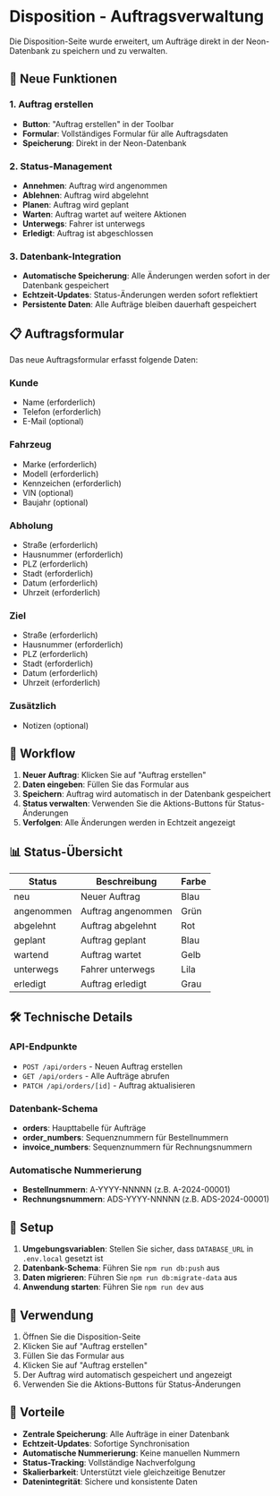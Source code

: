 # Disposition - Auftragsverwaltung

Die Disposition-Seite wurde erweitert, um Aufträge direkt in der Neon-Datenbank zu speichern und zu verwalten.

## 🚀 Neue Funktionen

### 1. Auftrag erstellen
- **Button**: "Auftrag erstellen" in der Toolbar
- **Formular**: Vollständiges Formular für alle Auftragsdaten
- **Speicherung**: Direkt in der Neon-Datenbank

### 2. Status-Management
- **Annehmen**: Auftrag wird angenommen
- **Ablehnen**: Auftrag wird abgelehnt
- **Planen**: Auftrag wird geplant
- **Warten**: Auftrag wartet auf weitere Aktionen
- **Unterwegs**: Fahrer ist unterwegs
- **Erledigt**: Auftrag ist abgeschlossen

### 3. Datenbank-Integration
- **Automatische Speicherung**: Alle Änderungen werden sofort in der Datenbank gespeichert
- **Echtzeit-Updates**: Status-Änderungen werden sofort reflektiert
- **Persistente Daten**: Alle Aufträge bleiben dauerhaft gespeichert

## 📋 Auftragsformular

Das neue Auftragsformular erfasst folgende Daten:

### Kunde
- Name (erforderlich)
- Telefon (erforderlich)
- E-Mail (optional)

### Fahrzeug
- Marke (erforderlich)
- Modell (erforderlich)
- Kennzeichen (erforderlich)
- VIN (optional)
- Baujahr (optional)

### Abholung
- Straße (erforderlich)
- Hausnummer (erforderlich)
- PLZ (erforderlich)
- Stadt (erforderlich)
- Datum (erforderlich)
- Uhrzeit (erforderlich)

### Ziel
- Straße (erforderlich)
- Hausnummer (erforderlich)
- PLZ (erforderlich)
- Stadt (erforderlich)
- Datum (erforderlich)
- Uhrzeit (erforderlich)

### Zusätzlich
- Notizen (optional)

## 🔄 Workflow

1. **Neuer Auftrag**: Klicken Sie auf "Auftrag erstellen"
2. **Daten eingeben**: Füllen Sie das Formular aus
3. **Speichern**: Auftrag wird automatisch in der Datenbank gespeichert
4. **Status verwalten**: Verwenden Sie die Aktions-Buttons für Status-Änderungen
5. **Verfolgen**: Alle Änderungen werden in Echtzeit angezeigt

## 📊 Status-Übersicht

| Status | Beschreibung | Farbe |
|--------|-------------|-------|
| neu | Neuer Auftrag | Blau |
| angenommen | Auftrag angenommen | Grün |
| abgelehnt | Auftrag abgelehnt | Rot |
| geplant | Auftrag geplant | Blau |
| wartend | Auftrag wartet | Gelb |
| unterwegs | Fahrer unterwegs | Lila |
| erledigt | Auftrag erledigt | Grau |

## 🛠️ Technische Details

### API-Endpunkte
- `POST /api/orders` - Neuen Auftrag erstellen
- `GET /api/orders` - Alle Aufträge abrufen
- `PATCH /api/orders/[id]` - Auftrag aktualisieren

### Datenbank-Schema
- **orders**: Haupttabelle für Aufträge
- **order_numbers**: Sequenznummern für Bestellnummern
- **invoice_numbers**: Sequenznummern für Rechnungsnummern

### Automatische Nummerierung
- **Bestellnummern**: A-YYYY-NNNNN (z.B. A-2024-00001)
- **Rechnungsnummern**: ADS-YYYY-NNNNN (z.B. ADS-2024-00001)

## 🔧 Setup

1. **Umgebungsvariablen**: Stellen Sie sicher, dass `DATABASE_URL` in `.env.local` gesetzt ist
2. **Datenbank-Schema**: Führen Sie `npm run db:push` aus
3. **Daten migrieren**: Führen Sie `npm run db:migrate-data` aus
4. **Anwendung starten**: Führen Sie `npm run dev` aus

## 📱 Verwendung

1. Öffnen Sie die Disposition-Seite
2. Klicken Sie auf "Auftrag erstellen"
3. Füllen Sie das Formular aus
4. Klicken Sie auf "Auftrag erstellen"
5. Der Auftrag wird automatisch gespeichert und angezeigt
6. Verwenden Sie die Aktions-Buttons für Status-Änderungen

## 🎯 Vorteile

- **Zentrale Speicherung**: Alle Aufträge in einer Datenbank
- **Echtzeit-Updates**: Sofortige Synchronisation
- **Automatische Nummerierung**: Keine manuellen Nummern
- **Status-Tracking**: Vollständige Nachverfolgung
- **Skalierbarkeit**: Unterstützt viele gleichzeitige Benutzer
- **Datenintegrität**: Sichere und konsistente Daten
